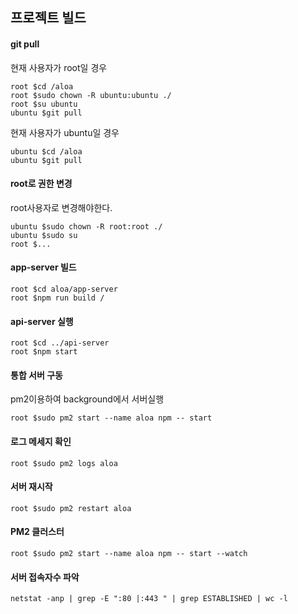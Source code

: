 ## 프로젝트 빌드

#### git pull

현재 사용자가 root일 경우

```
root $cd /aloa
root $sudo chown -R ubuntu:ubuntu ./
root $su ubuntu
ubuntu $git pull
```

현재 사용자가 ubuntu일 경우

```
ubuntu $cd /aloa
ubuntu $git pull
```

#### root로 권한 변경

root사용자로 변경해야한다.

```
ubuntu $sudo chown -R root:root ./
ubuntu $sudo su
root $...
```

#### app-server 빌드

```
root $cd aloa/app-server
root $npm run build /
```

#### api-server 실행

```
root $cd ../api-server
root $npm start
```

#### 통합 서버 구동

pm2이용하여 background에서 서버실행

```
root $sudo pm2 start --name aloa npm -- start
```

#### 로그 메세지 확인

```
root $sudo pm2 logs aloa
```

#### 서버 재시작

```
root $sudo pm2 restart aloa
```

#### PM2 클러스터

```
root $sudo pm2 start --name aloa npm -- start --watch
```

#### 서버 접속자수 파악

```
netstat -anp | grep -E ":80 |:443 " | grep ESTABLISHED | wc -l
```
